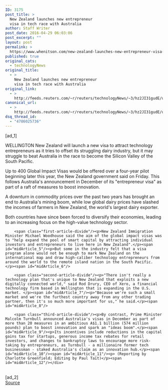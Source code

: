 ```yaml
---
ID: 3175
post_title: >
  New Zealand launches new entrepreneur
  visa in tech race with Australia
author: Staff Writer
post_date: 2016-04-29 06:03:06
post_excerpt: ""
layout: post
permalink: >
  https://www.whenitson.com/new-zealand-launches-new-entrepreneur-visa-in-tech-race-with-australia/
published: true
original_cats:
  - technologyNews
original_title:
  - >
    New Zealand launches new entrepreneur
    visa in tech race with Australia
original_link:
  - >
    http://feeds.reuters.com/~r/reuters/technologyNews/~3/hz2JI31gudE/us-newzealand-immigration-tech-idUSKCN0XQ0CT
canonical_url:
  - >
    http://feeds.reuters.com/~r/reuters/technologyNews/~3/hz2JI31gudE/us-newzealand-immigration-tech-idUSKCN0XQ0CT
dsq_thread_id:
  - "4786025736"
---
```

 [ad_1]
<br><div id="articleText">
<span id="midArticle_start"/>

<span id="midArticle_0"/><span class="focusParagraph" readability="5"><p><span class="articleLocation">WELLINGTON</span> New Zealand will launch a new visa to attract technology entrepreneurs as it tries to offset its struggling dairy industry, but it may struggle to beat Australia in the race to become the Silicon Valley of the South Pacific.</p></span><span id="midArticle_1"/><p>Up to 400 Global Impact Visas would be offered over a four-year pilot beginning later this year, the New Zealand government said on Friday. This follows Australia's announcement in December of its "entrepreneur visa" as part of a raft of measures to boost innovation.</p><span id="midArticle_2"/><p>A downturn in commodity prices over the past two years has brought an end to Australia's mining boom, while low global dairy prices have slashed the incomes of farmers in New Zealand, the world's largest dairy exporter. </p><span id="midArticle_3"/><p>Both countries have since been forced to diversify their economies, leading to an increasing focus on the high-value technology sector.</p><span id="midArticle_4"/>
        
        <span class="first-article-divide"/><p>New Zealand Immigration Minister Michael Woodhouse said the aim of the global impact visas was to "help expand the pool of smart capital by attracting individual investors and entrepreneurs to live here in New Zealand".</p><span id="midArticle_5"/><p>But some in the industry felt that a visa program alone would not be enough to mark New Zealand on the international map and draw high-caliber technology entrepreneurs from around the world to the remote island nation in the South Pacific. </p><span id="midArticle_6"/>
        
        <span class="second-article-divide"/><p>"There isn't really a technology plan that's unique to New Zealand that exploits a new digitally connected world," said Rod Drury, CEO of Xero, a financial technology firm based in Wellington that is expanding in the U.S. market. </p><span id="midArticle_7"/><p>"Because we're such a small market and we're the furthest country away from any other trading partner, then it's so much more important for us," he said.</p><span id="midArticle_8"/>
        
        <span class="third-article-divide"/><p>By contrast, Prime Minister Malcolm Turnbull announced Australia's visas in December as part of more than 20 measures in an ambitious A$1.1 billion (574 million pounds) plan to boost innovation and spark an "ideas boom".</p><span id="midArticle_9"/><p>Its incentives include reductions in the capital gains tax for startups, generous income tax rebates for retail investors, and changes to bankruptcy laws to encourage more risk-taking by entrepreneurs, as Turnbull - a millionaire former tech businessman - staked Australia's claim as an innovation hub.</p><span id="midArticle_10"/><span id="midArticle_11"/><p> (Reporting by Charlotte Greenfield; Editing by Paul Tait)</p><span id="midArticle_12"/></div>
<br>[ad_2]
<br><a href="http://feeds.reuters.com/~r/reuters/technologyNews/~3/hz2JI31gudE/us-newzealand-immigration-tech-idUSKCN0XQ0CT">Source </a>
